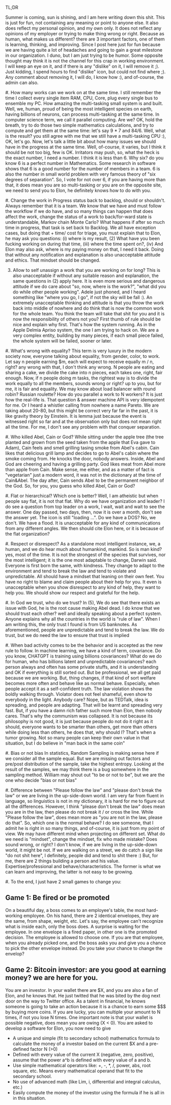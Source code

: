 TL;DR

Summer is coming, sun is shining, and I am here writing down this shit. This is just for fun, not containing any meaning or point to anyone else. It also does reflect my personal opinion, and my own only. It does not reflect any opinions of my employer or trying to make thing wrong or right. Because as human, what makes us different? there are 3 important factors, one of them is learning, thinking, and improving. Since I post here just for fun because we are having quite a lot of headaches and going to gain a great milestone in our organization. I duno, but I am just trying to be humor. Some opposite thought may think it is not the channel for this crap in working environment. I will keep an eye on it, and if there is any "dislike" on it, I will remove it ;). Just kidding, I spend hours to find "dislike" icon, but could not find where ;). Any comment about removing it, I will do, I know how :), and of-course, the admin can also.

#. How many works can we work on at the same time. 
I still remember the time I collect every single item RAM, CPU, Core, plug every single bus to ensemble my PC. How amazing the multi-tasking small system is and built. Well, we, human, proud of being the most intelligent species on earth, having billions of neurons, can process multi-tasking at the same time. In computer science term, we call it parallel computing. Are we? OK, hold the breath, try to do those two simple mathematics calculations, and try to compute and get them at the same time: let's say 9 * 7 and 84/6. Well, what is the result? you still agree with me that we still have a multi-tasking CPU :), OK, let's go.
Now, let's talk a little bit about how many issues we should have in the progress at the same time. Well, of-course, it varies, but I think it should be not too big, few is OK. Irritators may push, so, what the heck is the exact number, I need a number. I think it is less than 6. Why six? do you know 6 is a perfect number in Mathematics. Some research in software shows that 6 is a good number for the number of members in a team. 6 is also the number in small world problem with very famous theory of "six degrees of separation". So, I vote for not over 6, if you are having more than that, it does mean you are so multi-tasking or you are on the opposite site, we need to send you to Elon, he definitely knows how to do with you.

#. Change the work in Progress status back to backlog, should or shouldn't.
Always remember that it is a team. We know that we have and must follow the workflow if we do have, and so many things can happen that does affect the work, change the status of a work to back/for-ward state is understandable, Markov chain Monte Carlo? What happens if after so much time in progress, that task is set back to Backlog. We all have exception cases, but doing that + time/ cost for triage, you must explain that to Elon, he may ask you questions: (i) where is my result, (2) What have you been fucking working on during that time, (iii) where the time spent on?, (iv) And Elon may also ask, where is my paying money on that, I need it back.
Doing that without any notification and explanation is also unacceptable attitude and ethics. That mindset should be changed.

3. Allow to self unassign a work that you are working on for long?
This is also unacceptable if without any suitable reason and explanation, the same questions in (2) apply here. It is even more serious and dangerous attitude if we do care about "so, now, where is the work?", "what did you do while other people working". Adele just phoned, and I heard something like "where you go, I go", if not the sky will be fall :). An extremely unacceptable thinking and attitude is that you throw the work back into middle of nowhere and do think that is now the common work for the whole team. You think the team will take that shit for you and it is now the responsibility of others not you? First thumb of rule should be nice and explain why first. That's how the system running. As in the Apple Delmia Apriso system, the one I am trying to hack on. We are a very complex entity, building by many pieces, if each small piece failed, the whole system will be failed, sooner or later.

#. What's wrong with equality? 
This term is very luxury in the modern society now, everyone talking about equality, from gender, color, to work. Let say n people earning $m, each will expect to receive equally m / n, right? any wrong with that, I don't think any wrong. N people are eating and sharing a cake, we divide the cake into n pieces, each takes one, right, fair enough. Now, if n people doing m tasks, the rightest way is to divide the work equally to all the members, sounds wrong or right? up to you, but for me, it is fair and equality. We may know about load balancer with round robin? Russian roulette? How do you parallel a work to N workers? It is just how the real-life is. That question & answer machine API is very idempotent for me. Or I heard a whistler calling from nowhere a name Pareto. We are taking about 20-80, but this might be correct very far far in the past, it is like gravity theory by Einstein. It is lemma just because the event is witnessed right so far and at the observation only but does not mean right all the time. For me, I don't see any problem with that conquer separation.

#. Who killed Abel, Cain or God?
While sitting under the apple tree (the tree planted and grown from the seed taken from the apple that Eva gave to Adam), Cain feels and smell grilling tasing smoke from Abel's cabin. Cain likes that delicious grill lamp and decides to go to Abel's cabin where the smoke coming from. He knocks the door, nobody answers. Inside, Abel and God are cheering and having a grilling party. God likes meat from Abel more than apple from Cain. Make sense, me either, and as a matter of fact is "vegetarian" just a modern word, it was not in the dictionary at the time of Cain&Abel. The day after, Cain sends Abel to be the permanent neighbor of the God. So, for you, you guess who killed Abel, Cain or God? 

#. Flat or hierarchical?
Which one is better? Well, I am atheistic but when people say flat, it is not that flat. Why do we have organization and leader? I do see a question from top leader on a work, I wait, wait and wait to see the answer. One day passed, two days, then, now it is over a month, don't see the answer yet. The icon is still "loading …". Do we have a DOS? No, we don't. We have a flood. It is unacceptable for any kind of communications from any different angles. We then should cite Elon here, or it is because of the flat organization?

#. Respect or disrespect?
As a standalone most intelligent instance, we, a human, and we do hear much about humankind, mankind. So is man kind? yes, most of the time. It is not the strongest of the species that survives, nor the most intelligent; it is the one most adaptable to change, Darwin said. Everyone is first born the same, with kindness. They change to adapt to the environment and tend to break the law and tend to violate and unpredictable. All should have a mindset that leaning on their own feet. You have no right to blame and claim people about their help for you. It even is unacceptable when you show disrespect to any kind of help, they want to help you. We should show our respect and grateful for the help. 

#. In God we trust, who do we trust?
In (5), We do see that there exists an issue with God, he is the root cause making Abel dead. I do know that we should trust each other? well and ideally speaking about a perfect system. Anyone explains why all the countries in the world is "rule of law". When I am writing this, the only trust I found is from US banknotes. As aforementioned, people are unpredictable and tend to break the law. We do trust, but we do need the law to ensure that trust is implied

#. When bad activity comes to be the behavior and is accepted as the new rule to follow. In machine learning, we have a kind of term, covariance. Do you know, CHATGPT is training using billions covariances? What do we do for human, who has billions latent and unpredictable covariances? each person always and often has some private stuffs, and it is understanding and OK if everything is still sorted out. But be professional, we all get paid because we are working. But, thing changes, if that kind of sort welfare becomes more often and behave like as normal behave. Especially, when people accept it as a self-confident truth. The law violation shows the boldly walking through. Violator does not feel shameful, even show to everybody in the light. Anybody care? Nope, but as TEDTalk, idea is spreading, and people are adapting. That will be learnt and spreading very fast. But, if you have a damn rich father such more than Elon, then nobody cares. That's why the communism was collapsed. It is not because its philosophy is not good, it is just because people do not do it right as it should, everyone wants to be smarter than others, get more than others while doing less than others, he does that, why should I? That's when a tumor growing. 
Not so many people can keep their own value in that situation, but I do believe in "man back in the same coin"

#. Bias or not bias
In statistics, Random Sampling is making sense here if we consider all the sample equal. But we are missing out factors and pre/post distribution of the sample, take the highest entropy. Looking at the result of the samples, we may think there is a bug somewhere in the sampling method. William may shout out "to be or not to be", but we are the one who decide "bias or not bias"

#. Difference between "Please follow the law" and "please don't break the law" or we are living in the up-side-down world. I am very far from fluent in language, so linguistics is not in my dictionary, it is hard for me to figure out all the differences. However, I think "please don't break the law" does mean you are in the law, then please do not break it / or cross the line. While "Please follow the law", does mean more as "you are not in the law, please do that". So, which one is the normal behave? I do see someone, that I admit he is right in so many things, and of-course, it is just from my point of view. We may have different mind when projecting on different set. What do we need is "mindset", change the mindset, fix who made mistake? Does sound wrong, or right?
I don't know, if we are living in the up-side-down world, it might be not. If we are walking on a street, we do catch a sign like "do not shit here", I definitely, people did and tend to shit there :)
But, for me, there are 2 things building a person and his value. Expertise/professional and behave/characteristics. The former is what we can learn and improving, the latter is not easy to be growing.

#. To the end, I just have 2 small games to change you:
## Game 1: Be fired or be promoted
On a beautiful day, a boss comes to an employee's table, the most hard-working employee. On his hand, there are 2 identical envelopes, they are the same, from shape, weight, etc. Let's say, the employee can't recognize what is inside each, only the boss does. A surprise is waiting for the employee. In one envelope is a fired paper, in other one is the promoted decision. The employee is allowed to choose one. If you are that employee, when you already picked one, and the boss asks you and give you a chance to pick the other envelope instead. Do you take your chance to change the envelop?

## Game 2: Bitcoin investor: are you good at earning money? we are here for you.
You are an investor. In your wallet there are $X, and you are also a fan of Elon, and he knows that. He just twitted that he was bited by the dog next door on the way to Twitter office. As a talent in financial, he knows someone is going to take an action because it is a chance to earn some $$$ by buying more coins. 
If you are lucky, you can multiple your amount to N times, if not you lose N times. One important note is that your wallet is possible negative, does mean you are owing (X < 0). You are asked to develop a software for Elon, you now need to give 
- A unique and simple (fit to secondary school) mathematics formula to calculate the money of a investor based on the current $X and a pre-defined factor N (>0)
- Defined with every value of the current X (negative, zero, positive), assume that the power a^b is defined with every value of a and b.
- Use simple mathematical operators like: +, -, *, /, power, abs, root square, etc. Means every mathematical operand that fit to the secondary school.
- No use of advanced math (like Lim, i, differential and integral calculus, etc.)
- Easily compute the money of the investor using the formula if he is all in in this situation.
